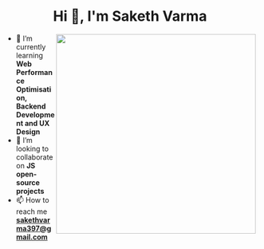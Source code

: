 <h1 align="center">Hi 👋, I'm Saketh Varma</h1>
<img align="right" width=400 src="https://media.giphy.com/media/qgQUggAC3Pfv687qPC/giphy.gif" />


- 🌱 I’m currently learning **Web Performance Optimisation, Backend Development and UX Design**
- 👯 I’m looking to collaborate on **JS open-source projects**
- 📫 How to reach me **sakethvarma397@gmail.com**

<!-- <p><img align="left" src="https://github-readme-stats.vercel.app/api/top-langs?username=sakethvarma397&show_icons=true&locale=en&layout=compact" alt="sakethvarma397" /></p>

<p>&nbsp;<img align="center" src="https://github-readme-stats.vercel.app/api?username=sakethvarma397&show_icons=true&locale=en" alt="sakethvarma397" /></p>

<p><img align="center" src="https://github-readme-streak-stats.herokuapp.com/?user=sakethvarma397&" alt="sakethvarma397" /></p> -->
